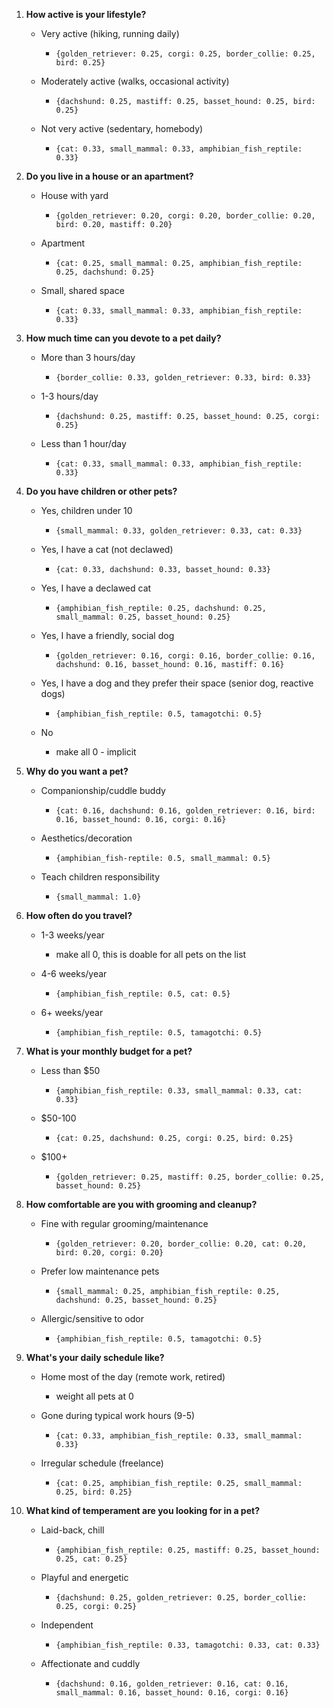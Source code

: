 

1. **How active is your lifestyle?**
    
    - Very active (hiking, running daily)
        
        - `{golden_retriever: 0.25, corgi: 0.25, border_collie: 0.25, bird: 0.25}`
            
    - Moderately active (walks, occasional activity)
        
        - `{dachshund: 0.25, mastiff: 0.25, basset_hound: 0.25, bird: 0.25}`
            
    - Not very active (sedentary, homebody)
        
        - `{cat: 0.33, small_mammal: 0.33, amphibian_fish_reptile: 0.33}`
            
2. **Do you live in a house or an apartment?**
    
    - House with yard
        
        - `{golden_retriever: 0.20, corgi: 0.20, border_collie: 0.20, bird: 0.20, mastiff: 0.20}`
            
    - Apartment
        
        - `{cat: 0.25, small_mammal: 0.25, amphibian_fish_reptile: 0.25, dachshund: 0.25}`
            
    - Small, shared space
        
        - `{cat: 0.33, small_mammal: 0.33, amphibian_fish_reptile: 0.33}`
            
3. **How much time can you devote to a pet daily?**
    
    - More than 3 hours/day
        
        - `{border_collie: 0.33, golden_retriever: 0.33, bird: 0.33}`
            
    - 1-3 hours/day
        
        - `{dachshund: 0.25, mastiff: 0.25, basset_hound: 0.25, corgi: 0.25}`
            
    - Less than 1 hour/day
        
        - `{cat: 0.33, small_mammal: 0.33, amphibian_fish_reptile: 0.33}`
            
4. **Do you have children or other pets?**
    
    - Yes, children under 10
        
        - `{small_mammal: 0.33, golden_retriever: 0.33, cat: 0.33}`
            
    - Yes, I have a cat (not declawed)
        
        - `{cat: 0.33, dachshund: 0.33, basset_hound: 0.33}`
            
    - Yes, I have a declawed cat
        
        - `{amphibian_fish_reptile: 0.25, dachshund: 0.25, small_mammal: 0.25, basset_hound: 0.25}`
            
    - Yes, I have a friendly, social dog
        
        - `{golden_retriever: 0.16, corgi: 0.16, border_collie: 0.16, dachshund: 0.16, basset_hound: 0.16, mastiff: 0.16}`
            
    - Yes, I have a dog and they prefer their space (senior dog, reactive dogs)
        
        - `{amphibian_fish_reptile: 0.5, tamagotchi: 0.5}`
            
    - No
        
        - make all 0 - implicit
            
5. **Why do you want a pet?**
    
    - Companionship/cuddle buddy
        
        - `{cat: 0.16, dachshund: 0.16, golden_retriever: 0.16, bird: 0.16, basset_hound: 0.16, corgi: 0.16}`
            
    - Aesthetics/decoration
        
        - `{amphibian_fish-reptile: 0.5, small_mammal: 0.5}`
            
    - Teach children responsibility
        
        - `{small_mammal: 1.0}`
            
6. **How often do you travel?**
    
    - 1-3 weeks/year
        
        - make all 0, this is doable for all pets on the list
            
    - 4-6 weeks/year
        
        - `{amphibian_fish_reptile: 0.5, cat: 0.5}`
            
    - 6+ weeks/year
        
        - `{amphibian_fish_reptile: 0.5, tamagotchi: 0.5}`
            
7. **What is your monthly budget for a pet?**
    
    - Less than $50
        
        - `{amphibian_fish_reptile: 0.33, small_mammal: 0.33, cat: 0.33}`
            
    - $50-100
        
        - `{cat: 0.25, dachshund: 0.25, corgi: 0.25, bird: 0.25}`
            
    - $100+
        
        - `{golden_retriever: 0.25, mastiff: 0.25, border_collie: 0.25, basset_hound: 0.25}`
            
8. **How comfortable are you with grooming and cleanup?**
    
    - Fine with regular grooming/maintenance
        
        - `{golden_retriever: 0.20, border_collie: 0.20, cat: 0.20, bird: 0.20, corgi: 0.20}`
            
    - Prefer low maintenance pets
        
        - `{small_mammal: 0.25, amphibian_fish_reptile: 0.25, dachshund: 0.25, basset_hound: 0.25}`
            
    - Allergic/sensitive to odor
        
        - `{amphibian_fish_reptile: 0.5, tamagotchi: 0.5}`
            
9. **What's your daily schedule like?**
    
    - Home most of the day (remote work, retired)
        
        - weight all pets at 0
            
    - Gone during typical work hours (9-5)
        
        - `{cat: 0.33, amphibian_fish_reptile: 0.33, small_mammal: 0.33}`
            
    - Irregular schedule (freelance)
        
        - `{cat: 0.25, amphibian_fish_reptile: 0.25, small_mammal: 0.25, bird: 0.25}`
            
10. **What kind of temperament are you looking for in a pet?**
    
    - Laid-back, chill
        
        - `{amphibian_fish_reptile: 0.25, mastiff: 0.25, basset_hound: 0.25, cat: 0.25}`
            
    - Playful and energetic
        
        - `{dachshund: 0.25, golden_retriever: 0.25, border_collie: 0.25, corgi: 0.25}`
            
    - Independent
        
        - `{amphibian_fish_reptile: 0.33, tamagotchi: 0.33, cat: 0.33}`
            
    - Affectionate and cuddly
        
        - `{dachshund: 0.16, golden_retriever: 0.16, cat: 0.16, small_mammal: 0.16, basset_hound: 0.16, corgi: 0.16}`